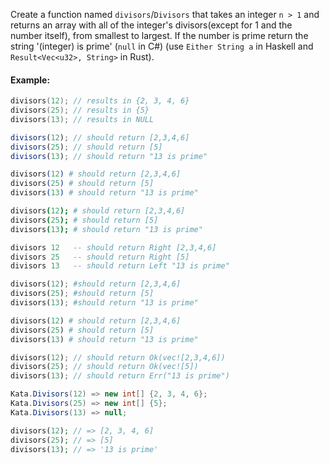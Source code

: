 Create a function named `divisors`/`Divisors` that takes an integer `n > 1` and returns an array with all of the integer's divisors(except for 1 and the number itself), from smallest to largest. If the number is prime return the string '(integer) is prime' (`null` in C#) (use `Either String a` in Haskell and `Result<Vec<u32>, String>` in Rust).

#### Example:

```c
divisors(12); // results in {2, 3, 4, 6}
divisors(25); // results in {5}
divisors(13); // results in NULL
```
```javascript
divisors(12); // should return [2,3,4,6]
divisors(25); // should return [5]
divisors(13); // should return "13 is prime"
```
```elixir
divisors(12) # should return [2,3,4,6]
divisors(25) # should return [5]
divisors(13) # should return "13 is prime"
```
```coffeescript
divisors(12); # should return [2,3,4,6]
divisors(25); # should return [5]
divisors(13); # should return "13 is prime"
```
```haskell
divisors 12   -- should return Right [2,3,4,6]
divisors 25   -- should return Right [5]
divisors 13   -- should return Left "13 is prime"
```
```python
divisors(12); #should return [2,3,4,6]
divisors(25); #should return [5]
divisors(13); #should return "13 is prime"
```
```ruby
divisors(12) # should return [2,3,4,6]
divisors(25) # should return [5]
divisors(13) # should return "13 is prime"
```
```rust
divisors(12); // should return Ok(vec![2,3,4,6])
divisors(25); // should return Ok(vec![5])
divisors(13); // should return Err("13 is prime")
```
```csharp
Kata.Divisors(12) => new int[] {2, 3, 4, 6};
Kata.Divisors(25) => new int[] {5};
Kata.Divisors(13) => null;
```
```php
divisors(12); // => [2, 3, 4, 6]
divisors(25); // => [5]
divisors(13); // => '13 is prime'
```